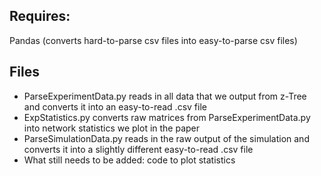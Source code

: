 ## Requires: 
Pandas (converts hard-to-parse csv files into easy-to-parse csv files)

## Files
- ParseExperimentData.py reads in all data that we output from z-Tree and converts it into an easy-to-read .csv file
- ExpStatistics.py converts raw matrices from ParseExperimentData.py into network statistics we plot in the paper
- ParseSimulationData.py reads in the raw output of the simulation and converts it into a slightly different easy-to-read .csv file
- What still needs to be added: code to plot statistics
